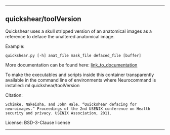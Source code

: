 
----------------------------------
## quickshear/toolVersion ##
Quickshear uses a skull stripped version of an anatomical images as a reference to deface the unaltered anatomical image.

Example:
```
quickshear.py [-h] anat_file mask_file defaced_file [buffer]

```

More documentation can be found here: [link_to_documentation](https://github.com/nipy/quickshear)

To make the executables and scripts inside this container transparently available in the command line of environments where Neurocommand is installed: ml quickshear/toolVersion

Citation:
```
Schimke, Nakeisha, and John Hale. “Quickshear defacing for neuroimages.” Proceedings of the 2nd USENIX conference on Health security and privacy. USENIX Association, 2011.
```

License: BSD-3-Clause license

----------------------------------
